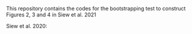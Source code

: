 This repository contains the codes for the bootstrapping test to construct Figures 2, 3 and 4 in Siew et al. 2021

Siew et al. 2020: 
